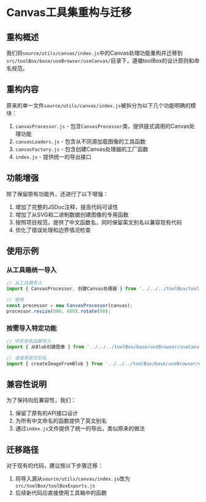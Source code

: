 # Canvas工具集重构与迁移

## 重构概述

我们将`source/utils/canvas/index.js`中的Canvas处理功能重构并迁移到`src/toolBox/base/useBrowser/useCanvas/`目录下，遵循toolBox的设计原则和命名规范。

## 重构内容

原来的单一文件`source/utils/canvas/index.js`被拆分为以下几个功能明确的模块：

1. `canvasProcessor.js` - 包含`CanvasProcessor`类，提供链式调用的Canvas处理功能
2. `canvasLoaders.js` - 包含从不同源加载图像的工具函数
3. `canvasFactory.js` - 包含创建Canvas处理器的工厂函数
4. `index.js` - 提供统一的导出接口

## 功能增强

除了保留原有功能外，还进行了以下增强：

1. 增加了完整的JSDoc注释，提高代码可读性
2. 增加了从SVG和二进制数据创建图像的专用函数
3. 按照项目规范，提供了中文函数名，同时保留英文别名以兼容现有代码
4. 优化了错误处理和边界情况检查

## 使用示例

### 从工具箱统一导入

```js
// 从工具箱导入
import { CanvasProcessor, 创建Canvas处理器 } from '../../../toolBox/toolBoxExports.js';

// 使用
const processor = new CanvasProcessor(canvas);
processor.resize(800, 600).rotate(90);
```

### 按需导入特定功能

```js
// 中文命名函数导入
import { 从Blob创建图像 } from '../../../toolBox/base/useBrowser/useCanvas/canvasLoaders.js';

// 或使用英文别名
import { createImageFromBlob } from '../../../toolBox/base/useBrowser/useCanvas/canvasLoaders.js';
```

## 兼容性说明

为了保持向后兼容性，我们：

1. 保留了原有的API接口设计
2. 为所有中文命名的函数提供了英文别名
3. 通过`index.js`文件提供了统一的导出，类似原来的做法

## 迁移路径

对于现有的代码，建议按以下步骤迁移：

1. 将导入源从`source/utils/canvas/index.js`改为`src/toolBox/toolBoxExports.js`
2. 后续新代码应直接使用工具箱中的函数 